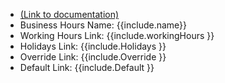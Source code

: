 <!-- Escape brackets \{\{ variable \}\} -->
<ul>
<li><a href="https://help.webex.com/en-us/article/n5595zd/Webex-Contact-Center-Setup-and-Administration-Guide#Cisco_Concept.dita_5ba6029e-c256-4c16-8fbf-40f8370bd968" target="_blank">(Link to documentation)</a></li>
<li>Business Hours Name: {{include.name}}</li>
<li>Working Hours Link: {{include.workingHours }}</li>
<li>Holidays Link: {{include.Holidays }}</li>
<li>Override Link: {{include.Override }}</li>
<li>Default Link: {{include.Default }}</li>
</ul>

